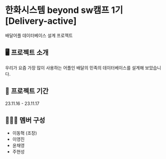 # 한화시스템 beyond sw캠프 1기 [Delivery-active]
배달어플 데이터베이스 설계 프로젝트

## 🖥 프로젝트 소개
우리가 요즘 가장 많이 사용하는 어플인 배달의 민족의 데이터베이스를 설계해 보았습니다.

## 📅 프로젝트 기간
23.11.16 - 23.11.17

## 👨‍👦‍👦 멤버 구성
- 이동혁 (조장)
- 이영진
- 윤채영
- 주현성



